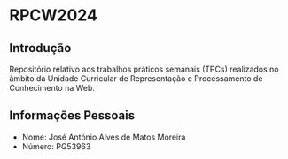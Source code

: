 # RPCW2024

## Introdução
Repositório relativo aos trabalhos práticos semanais (TPCs) realizados no âmbito da Unidade Curricular de Representação e Processamento de Conhecimento na Web.

## Informações Pessoais
* Nome: José António Alves de Matos Moreira
* Número: PG53963
